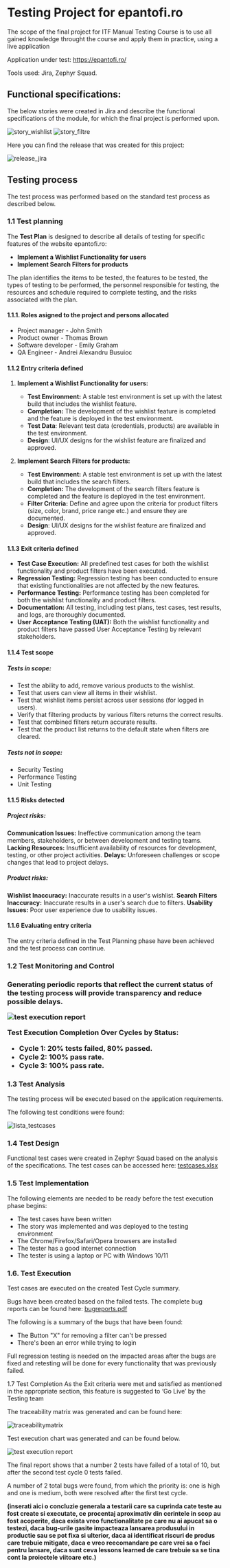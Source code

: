 <h1>Testing Project for epantofi.ro</h1>

The scope of the final project for ITF Manual Testing Course is to use all gained knowledge throught the course and apply them in practice, using a live application

Application under test: https://epantofi.ro/

Tools used: Jira, Zephyr Squad.

<h2>Functional specifications:</h2>

The below stories were created in Jira and describe the functional specifications of the module, for which the final project is performed upon.

![story_wishlist](https://github.com/alex18-01/final_project_manual_testing/assets/152299946/d18fbed6-8572-4c08-ad37-75d011235a1d)
![story_filtre](https://github.com/alex18-01/final_project_manual_testing/assets/152299946/3db34d96-a355-4b61-a50c-f42c23993ad1)


Here you can find the release that was created for this project:

![release_jira](https://github.com/alex18-01/final_project_manual_testing/assets/152299946/02912d49-e21f-4b43-bc4b-36545662c897)


<h2>Testing process</h2>

The test process was performed based on the standard test process as described below.

<h3>1.1 Test planning</h3>

The **Test Plan** is designed to describe all details of testing for specific features of the website epantofi.ro:
- **Implement a Wishlist Functionality for users**
- **Implement Search Filters for products**

The plan identifies the items to be tested, the features to be tested, the types of testing to be performed, the personnel responsible for testing, the resources and schedule required to complete testing, and the risks associated with the plan. 

<h4>1.1.1. Roles asigned to the project and persons allocated</h4>

<ul>
  <li>Project manager - John Smith</li> 
  <li>Product owner - Thomas Brown</li>
  <li>Software developer - Emily Graham</li>
  <li>QA Engineer - Andrei Alexandru Busuioc</li>
</ul>

<h4> 1.1.2 Entry criteria defined </h4>

1. **Implement a Wishlist Functionality for users:**
   - **Test Environment:** A stable test environment is set up with the latest build that includes the wishlist feature.
   - **Completion:** The development of the wishlist feature is completed and the feature is deployed in the test environment.
   - **Test Data**: Relevant test data (credentials, products) are available in the test environment.
   - **Design**: UI/UX designs for the wishlist feature are finalized and approved.

2. **Implement Search Filters for products:**
   - **Test Environment:** A stable test environment is set up with the latest build that includes the search filters.
   - **Completion:** The development of the search filters feature is completed and the feature is deployed in the test environment.
   - **Filter Criteria:** Define and agree upon the criteria for product filters (size, color, brand, price range etc.) and ensure they are documented.
   - **Design**: UI/UX designs for the wishlist feature are finalized and approved.

<h4> 1.1.3 Exit criteria defined </h4>

   - **Test Case Execution:** All predefined test cases for both the wishlist functionality and product filters have been executed.
   - **Regression Testing:** Regression testing has been conducted to ensure that existing functionalities are not affected by the new features.
   - **Performance Testing:** Performance testing has been completed for both the wishlist functionality and product filters.
   - **Documentation:** All testing, including test plans, test cases, test results, and logs, are thoroughly documented.
   - **User Acceptance Testing (UAT):** Both the wishlist functionality and product filters have passed User Acceptance Testing by relevant stakeholders.

<h4> 1.1.4 Test scope</h4>

<h5> Tests in scope: </h5>

 - Test the ability to add, remove various products to the wishlist.
 - Test that users can view all items in their wishlist.
 - Test that wishlist items persist across user sessions (for logged in users).
 - Verify that filtering products by various filters returns the correct results.
 - Test that combined filters return accurate results.
 - Test that the product list returns to the default state when filters are cleared.

<h5>Tests not in scope: </h5>

 - Security Testing
 - Performance Testing
 - Unit Testing 


<h4>1.1.5 Risks detected</h4>

<h5>Project risks:</h5>

  **Communication Issues:** Ineffective communication among the team members, stakeholders, or between development and testing teams.
  **Lacking Resources:** Insufficient availability of resources for development, testing, or other project activities.
  **Delays:** Unforeseen challenges or scope changes that lead to project delays.


<h5> Product risks: </h5>

**Wishlist Inaccuracy:** Inaccurate results in a user's wishlist.
**Search Filters Inaccuracy:** Inaccurate results in a user's search due to filters.
**Usability Issues:** Poor user experience due to usability issues.


<h4>1.1.6 Evaluating entry criteria</h4>

The entry criteria defined in the Test Planning phase have been achieved and the test process can continue.

<h3>1.2 Test Monitoring and Control<h3>

Generating periodic reports that reflect the current status of the testing process will provide transparency and reduce possible delays.

![test execution report](https://github.com/alex18-01/final_project_manual_testing/assets/152299946/dd00e311-05f6-4fa0-b8cf-64e42a25ada1)


**Test Execution Completion Over Cycles by Status:**

- Cycle 1: 20% tests failed, 80% passed.
- Cycle 2: 100% pass rate.
- Cycle 3: 100% pass rate.

<h3> 1.3 Test Analysis </h3>
The testing process will be executed based on the application requirements.

The following test conditions were found: <br>

![lista_testcases](https://github.com/alex18-01/final_project_manual_testing/assets/152299946/1d441235-c5bf-4b03-b362-ad8dc18f2452)


<h3>1.4 Test Design</h3>

Functional test cases were created in Zephyr Squad based on the analysis of the specifications. The test cases can be accessed here: [testcases.xlsx](https://github.com/user-attachments/files/15522291/testcases.xlsx)


<h3>1.5 Test Implementation</h3>

The following elements are needed to be ready before the test execution phase begins:

* The test cases have been written
* The story was implemented and was deployed to the testing environment
* The Chrome/Firefox/Safari/Opera browsers are installed
* The tester has a good internet connection
* The tester is using a laptop or PC with Windows 10/11


<h3>1.6. Test Execution </h3>

Test cases are executed on the created Test Cycle summary.

Bugs have been created based on the failed tests. The complete bug reports can be found here: [bugreports.pdf](https://github.com/user-attachments/files/15522295/bugreports.pdf)


The following is a summary of the bugs that have been found:
* The Button "X" for removing a filter can't be pressed
* There's been an error while trying to login

Full regression testing is needed on the impacted areas after the bugs are fixed and retesting will be done for every functionality that was previously failed.

1.7 Test Completion
As the Exit criteria were met and satisfied as mentioned in the appropriate section, this feature is suggested to ‘Go Live’ by the Testing team

The traceability matrix was generated and can be found here: 

![traceabilitymatrix](https://github.com/alex18-01/final_project_manual_testing/assets/152299946/e706b29c-157e-494f-9a17-166c82036d43)


Test execution chart was generated and can be found below. 

![test execution report](https://github.com/alex18-01/final_project_manual_testing/assets/152299946/55202388-f8b3-4a16-8afb-0d3f3bb9322f)


The final report shows that a number 2 tests have failed of a total of 10, but after the second test cycle 0 tests failed.

A number of 2 total bugs were found, from which the priority is: one is high and one is medium, both were resolved after the first test cycle.

**(inserati aici o concluzie generala a testarii care sa cuprinda cate teste au fost create si executate, ce procentaj aproximativ din cerintele in scop au fost acoperite, daca exista vreo functionalitate pe care nu ai apucat sa o testezi, daca bug-urile gasite impacteaza lansarea produsului in productie sau se pot fixa si ulterior, daca ai identificat riscuri de produs care trebuie mitigate, daca e vreo reecomandare pe care vrei sa o faci pentru lansare, daca sunt ceva lessons learned de care trebuie sa se tina cont la proiectele viitoare etc.)**

